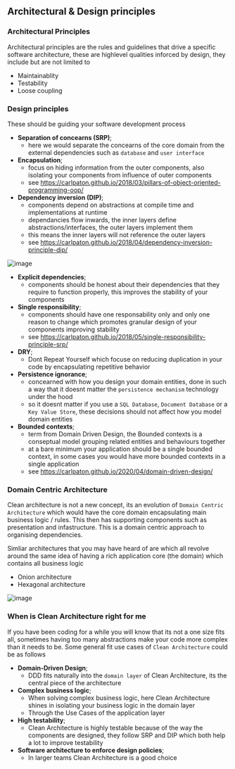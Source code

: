 ## Architectural & Design principles

### Architectural Principles

Architectural principles are the rules and guidelines that drive a specific software architecture, these are highlevel qualities inforced by design, they include but are not limited to

- Maintainablity
- Testability
- Loose coupling

### Design principles

These should be guiding your software development process

- **Separation of concearns (SRP)**; 
  - here we would separate the concearns of the core domain from the external dependencies such as `database` and `user interface`
- **Encapsulation**;
  - focus on hiding information from the outer components, also isolating your components from influence of outer components
  - see https://carlpaton.github.io/2018/03/pillars-of-object-oriented-programming-oop/
- **Dependency inversion (DIP)**;
  - components depend on abstractions at compile time and implementations at runtime
  - dependancies flow inwards, the inner layers define abstractions/interfaces, the outer layers implement them
  - this means the inner layers will not reference the outer layers
  - see https://carlpaton.github.io/2018/04/dependency-inversion-principle-dip/

 ![image](https://github.com/user-attachments/assets/2c74010f-cfc5-4707-9a5a-b59458a77b83)


- **Explicit dependencies**;
  - components should be honest about their dependencies that they require to function properly, this improves the stability of your components
- **Single responsibility**;
  - components should have one responsability only and only one reason to change which promotes granular design of your components improving stability
  - see https://carlpaton.github.io/2018/05/single-responsibility-principle-srp/
- **DRY**;
  - Dont Repeat Yourself which focuse on reducing duplication in your code by encapsulating repetitive behavior
- **Persistence ignorance**;
  - concearned with how you design your domain entities, done in such a way that it doesnt matter the `persistence mechanism` technology under the hood
  - so it doesnt matter if you use a `SQL Database`, `Document Database` or a `Key Value Store`, these decisions should not affect how you model domain entities
- **Bounded contexts**;
  - term from Domain Driven Design, the Bounded contexts is a conseptual model grouping related entities and behaviours together
  - at a bare minimum your application should be a single bounded context, in some cases you would have more bounded contexts in a single application
  - see https://carlpaton.github.io/2020/04/domain-driven-design/

### Domain Centric Architecture

Clean architecture is not a new concept, its an evolution of `Domain Centric Architecture` which would have the core domain encapsulating main business logic / rules. This then has supporting components such as presentation and infastructure. This is a domain centric approach to organising dependencies.

Simliar architectures that you may have heard of are which all revolve around the same idea of having a rich application core (the domain) which contains all business logic

- Onion architecture
- Hexagonal architecture

![image](https://github.com/user-attachments/assets/0cc23b09-4ab5-4ceb-b94a-2dfa3dac87f3)

### When is Clean Architecture right for me

If you have been coding for a while you will know that its not a one size fits all, sometimes having too many abstractions make your code more complex than it needs to be. Some general fit use cases of `Clean Architecture` could be as follows

- **Domain-Driven Design**;
  - DDD fits naturally into the `domain layer` of Clean Architecture, its the central piece of the architecture
- **Complex business logic**;
  - When solving complex business logic, here Clean Architecture shines in isolating your business logic in the domain layer
  - Through the Use Cases of the application layer
- **High testability**;
  - Clean Architecture is highly testable because of the way the components are designed, they follow SRP and DIP which both help a lot to improve testability
- **Software architecture to enforce design policies**;
  - In larger teams Clean Architecture is a good choice

